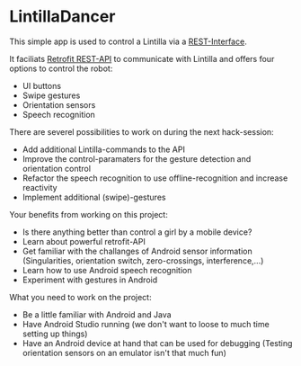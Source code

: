 LintillaDancer
==============

This simple app is used to control a Lintilla via a [REST-Interface](https://github.com/ERNICommunity/lintilla-embedded/wiki/REST%20API).

It faciliats [Retrofit REST-API](http://square.github.io/retrofit/) to communicate with Lintilla and offers four options to control the robot:

* UI buttons
* Swipe gestures
* Orientation sensors
* Speech recognition

There are severel possibilities to work on during the next hack-session:

* Add additional Lintilla-commands to the API
* Improve the control-paramaters for the gesture detection and orientation control
* Refactor the speech recognition to use offline-recognition and increase reactivity
* Implement additional (swipe)-gestures

Your benefits from working on this project:

* Is there anything better than control a girl by a mobile device?
* Learn about powerful retrofit-API
* Get familiar with the challanges of Android sensor information (Singularities, orientation switch, zero-crossings, interference,...)
* Learn how to use Android speech recognition
* Experiment with gestures in Android

What you need to work on the project:

* Be a little familiar with Android and Java
* Have Android Studio running (we don't want to loose to much time setting up things)
* Have an Android device at hand that can be used for debugging (Testing orientation sensors on an emulator isn't that much fun)

